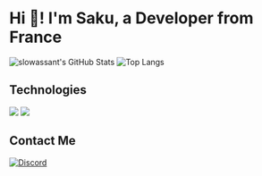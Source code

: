 # Hi 👋! I'm Saku, a Developer from France

![slowassant's GitHub Stats](https://github-readme-stats.vercel.app/api?username=sakusql&show_icons=true&theme=radical)
![Top Langs](https://github-readme-stats.vercel.app/api/top-langs/?username=sakusql&layout=compact&theme=radical)

## Technologies
<img src="https://img.shields.io/badge/JavaScript-F7DF1E?style=for-the-badge&logo=javascript&logoColor=black">
<img src="https://img.shields.io/badge/Python-3776AB?style=for-the-badge&logo=python&logoColor=white">

## Contact Me
[![Discord](https://img.shields.io/badge/Discord-7289DA?style=for-the-badge&logo=discord&logoColor=white)]([https://discord.com/](https://discord.gg/HJxrKUjvDa))
